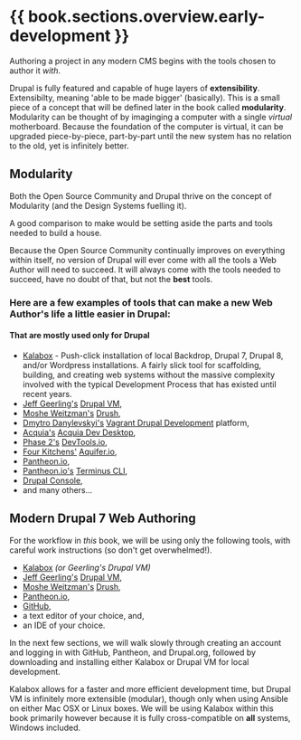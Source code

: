 # {{ book.sections.overview.early-development }}

Authoring a project in any modern CMS begins with the tools chosen to author it *with*.

Drupal is fully featured and capable of huge layers of **extensibility**. Extensibilty, meaning 'able to be made bigger' (basically). This is a small piece of a concept that will be defined later in the book called **modularity**. Modularity can be thought of by imaginging a computer with a single *virtual* motherboard. Because the foundation of the computer is virtual, it can be upgraded piece-by-piece, part-by-part until the new system has no relation to the old, yet is infinitely better.

## Modularity

Both the Open Source Community and Drupal thrive on the concept of Modularity (and the Design Systems fuelling it).

A good comparison to make would be setting aside the parts and tools needed to build a house.

Because the Open Source Community continually improves on everything within itself, no version of Drupal will ever come with all the tools a Web Author will need to succeed. It will always come with the tools needed to succeed, have no doubt of that, but not the **best** tools.

### Here are a few examples of tools that can make a new Web Author's life a little easier in Drupal:
#### That are mostly used only for Drupal
* [Kalabox](http://www.kalabox.io/ "Kalabox") - Push-click installation of local Backdrop, Drupal 7, Drupal 8, and/or Wordpress installations. A fairly slick tool for scaffolding, building, and creating web systems without the massive complexity involved with the typical Development Process that has existed until recent years.
* [Jeff Geerling's](http://jeffgeerling.com/ "Jeff Geerling's Website") [Drupal VM](http://www.drupalvm.com "Drupal VM"),
* [Moshe Weitzman's](https://www.drupal.org/u/moshe-weitzman "Moshe Weitzman's Website") [Drush](https://github.com/drush-ops/drush "Drush"),
* [Dmytro Danylevskyi's](http://dmytro.danylevskyi.com/ "Dmytro Danylevskyi's Website") [Vagrant Drupal Development](http://www.drupalvm.com "Vagrant Drupal Development") platform,
* [Acquia's](https://www.acquia.com/ "Acquia's Website") [Acquia Dev Desktop](https://www.acquia.com/downloads "Acquia Dev Desktop"),
* [Phase 2's](https://www.phase2technology.com "Phase 2's Website") [DevTools.io](http://phase2.github.io/devtools/ "DevTools.io"),
* [Four Kitchens'](http://fourkitchens.com/ "Four Kitchens") [Aquifer.io](http://aquifer.io/ "DevTools CLI"),
* [Pantheon.io](https://pantheon.io/ "Pantheon.io'"),
* [Pantheon.io's](https://pantheon.io/ "Pantheon.io'") [Terminus CLI](https://pantheon.io/docs/terminus/ "Terminus CLI"),
* [Drupal Console](https://drupalconsole.com/ "Drupal Console"),
 * and many others...

## Modern Drupal 7 Web Authoring

For the workflow in *this* book, we will be using only the following tools, with careful work instructions (so don't get overwhelmed!).

* [Kalabox](http://www.kalabox.io/ "Kalabox") *(or Geerling's Drupal VM)*
* [Jeff Geerling's](http://jeffgeerling.com/ "Jeff Geerling's Website") [Drupal VM](http://www.drupalvm.com "Drupal VM"),
* [Moshe Weitzman's](https://www.drupal.org/u/moshe-weitzman "Moshe Weitzman's Website") [Drush](https://github.com/drush-ops/drush "Drush"),
* [Pantheon.io](https://pantheon.io/ "Pantheon.io'"),
* [GitHub](https://github.com/ "GitHub"),
* a text editor of your choice, and,
* an IDE of your choice.

In the next few sections, we will walk slowly through creating an account and logging in with GitHub, Pantheon, and Drupal.org, followed by downloading and installing either Kalabox or Drupal VM for local development.

Kalabox allows for a faster and more efficient development time, but Drupal VM is infinitely more extensible (modular), though only when using Ansible on either Mac OSX or Linux boxes. We will be using Kalabox within this book primarily however because it is fully cross-compatible on **all** systems, Windows included.

